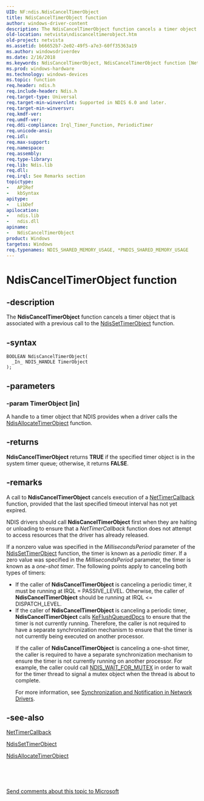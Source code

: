 ```yaml
---
UID: NF:ndis.NdisCancelTimerObject
title: NdisCancelTimerObject function
author: windows-driver-content
description: The NdisCancelTimerObject function cancels a timer object that is associated with a previous call to the NdisSetTimerObject function.
old-location: netvista\ndiscanceltimerobject.htm
old-project: netvista
ms.assetid: b66652b7-2e02-49f5-a7e3-60ff35363a19
ms.author: windowsdriverdev
ms.date: 2/16/2018
ms.keywords: NdisCancelTimerObject, NdisCancelTimerObject function [Network Drivers Starting with Windows Vista], ndis/NdisCancelTimerObject, ndis_timer_ref_39b68ae4-4fd7-4609-aebc-e2be21bead04.xml, netvista.ndiscanceltimerobject
ms.prod: windows-hardware
ms.technology: windows-devices
ms.topic: function
req.header: ndis.h
req.include-header: Ndis.h
req.target-type: Universal
req.target-min-winverclnt: Supported in NDIS 6.0 and later.
req.target-min-winversvr: 
req.kmdf-ver: 
req.umdf-ver: 
req.ddi-compliance: Irql_Timer_Function, PeriodicTimer
req.unicode-ansi: 
req.idl: 
req.max-support: 
req.namespace: 
req.assembly: 
req.type-library: 
req.lib: Ndis.lib
req.dll: 
req.irql: See Remarks section
topictype:
-	APIRef
-	kbSyntax
apitype:
-	LibDef
apilocation:
-	ndis.lib
-	ndis.dll
apiname:
-	NdisCancelTimerObject
product: Windows
targetos: Windows
req.typenames: NDIS_SHARED_MEMORY_USAGE, *PNDIS_SHARED_MEMORY_USAGE
---
```


# NdisCancelTimerObject function


## -description


The 
  <b>NdisCancelTimerObject</b> function cancels a timer object that is associated with a previous call to the 
  <a href="..\ndis\nf-ndis-ndissettimerobject.md">NdisSetTimerObject</a> function.


## -syntax


````
BOOLEAN NdisCancelTimerObject(
  _In_ NDIS_HANDLE TimerObject
);
````


## -parameters




### -param TimerObject [in]

A handle to a timer object that NDIS provides when a driver calls the 
     <a href="..\ndis\nf-ndis-ndisallocatetimerobject.md">
     NdisAllocateTimerObject</a> function.


## -returns



<b>NdisCancelTimerObject</b> returns <b>TRUE</b> if the specified timer object is in the system timer queue;
     otherwise, it returns <b>FALSE</b>.




## -remarks



A call to 
    <b>NdisCancelTimerObject</b> cancels execution of a 
    <a href="..\ndis\nc-ndis-ndis_timer_function.md">NetTimerCallback</a> function, provided
    that the last specified timeout interval has not yet expired.

NDIS drivers should call 
    <b>NdisCancelTimerObject</b> first when they are halting or unloading to ensure that a 
    <i>NetTimerCallback</i> function does not attempt to access resources that the driver has already
    released.

If a nonzero value was specified in the 
    <i>MillisecondsPeriod</i> parameter of the 
    <a href="..\ndis\nf-ndis-ndissettimerobject.md">NdisSetTimerObject</a> function, the timer is known as a <i>periodic timer</i>. If a zero value was specified in the <i>MillisecondsPeriod</i> parameter, the timer is known as a <i>one-shot timer</i>. The following points apply to canceling both types of timers:

<ul>
<li>
If  the caller of
    <b>NdisCancelTimerObject</b> is canceling a periodic timer, it must be running at IRQL = PASSIVE_LEVEL. Otherwise, the caller of 
    <b>NdisCancelTimerObject</b> should be running at IRQL &lt;= DISPATCH_LEVEL.

</li>
<li>
If  the caller of
    <b>NdisCancelTimerObject</b> is canceling a periodic timer, <b>NdisCancelTimerObject</b> calls <a href="..\wdm\nf-wdm-keflushqueueddpcs.md">KeFlushQueuedDpcs</a> to ensure that the timer is not currently running. Therefore, the caller is not required to have a separate synchronization mechanism to ensure that the timer is not currently being executed on another processor.

If  the caller of
    <b>NdisCancelTimerObject</b> is canceling a one-shot timer, the caller is required to have a separate synchronization mechanism to ensure the timer is not currently running on another processor. For example, the caller could call <a href="https://msdn.microsoft.com/library/windows/hardware/ff567897">NDIS_WAIT_FOR_MUTEX</a> in order to wait for the timer thread to signal a mutex object when the thread is about to complete.

For more information, see <a href="https://docs.microsoft.com/en-us/windows-hardware/drivers/network/synchronization-and-notification-in-network-drivers">Synchronization and Notification in Network Drivers</a>.

</li>
</ul>



## -see-also

<a href="..\ndis\nc-ndis-ndis_timer_function.md">NetTimerCallback</a>



<a href="..\ndis\nf-ndis-ndissettimerobject.md">NdisSetTimerObject</a>



<a href="..\ndis\nf-ndis-ndisallocatetimerobject.md">NdisAllocateTimerObject</a>



 

 

<a href="mailto:wsddocfb@microsoft.com?subject=Documentation%20feedback [netvista\netvista]:%20NdisCancelTimerObject function%20 RELEASE:%20(2/16/2018)&amp;body=%0A%0APRIVACY STATEMENT%0A%0AWe use your feedback to improve the documentation. We don't use your email address for any other purpose, and we'll remove your email address from our system after the issue that you're reporting is fixed. While we're working to fix this issue, we might send you an email message to ask for more info. Later, we might also send you an email message to let you know that we've addressed your feedback.%0A%0AFor more info about Microsoft's privacy policy, see http://privacy.microsoft.com/en-us/default.aspx." title="Send comments about this topic to Microsoft">Send comments about this topic to Microsoft</a>

